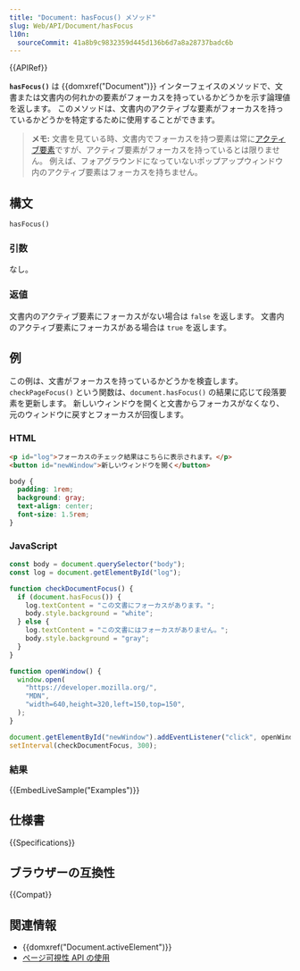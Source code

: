 ```yaml
---
title: "Document: hasFocus() メソッド"
slug: Web/API/Document/hasFocus
l10n:
  sourceCommit: 41a8b9c9832359d445d136b6d7a8a28737badc6b
---
```


{{APIRef}}

**`hasFocus()`** は {{domxref("Document")}} インターフェイスのメソッドで、文書または文書内の何れかの要素がフォーカスを持っているかどうかを示す論理値を返します。
このメソッドは、文書内のアクティブな要素がフォーカスを持っているかどうかを特定するために使用することができます。

> **メモ:** 文書を見ている時、文書内でフォーカスを持つ要素は常に[アクティブ要素](/ja/docs/Web/API/Document/activeElement)ですが、アクティブ要素がフォーカスを持っているとは限りません。
> 例えば、フォアグラウンドになっていないポップアップウィンドウ内のアクティブ要素はフォーカスを持ちません。

## 構文

```js-nolint
hasFocus()
```

### 引数

なし。

### 返値

文書内のアクティブ要素にフォーカスがない場合は `false` を返します。
文書内のアクティブ要素にフォーカスがある場合は `true` を返します。

## 例

この例は、文書がフォーカスを持っているかどうかを検査します。
`checkPageFocus()` という関数は、`document.hasFocus()` の結果に応じて段落要素を更新します。
新しいウィンドウを開くと文書からフォーカスがなくなり、元のウィンドウに戻すとフォーカスが回復します。

### HTML

```html
<p id="log">フォーカスのチェック結果はこちらに表示されます。</p>
<button id="newWindow">新しいウィンドウを開く</button>
```

```css hidden
body {
  padding: 1rem;
  background: gray;
  text-align: center;
  font-size: 1.5rem;
}
```

### JavaScript

```js
const body = document.querySelector("body");
const log = document.getElementById("log");

function checkDocumentFocus() {
  if (document.hasFocus()) {
    log.textContent = "この文書にフォーカスがあります。";
    body.style.background = "white";
  } else {
    log.textContent = "この文書にはフォーカスがありません。";
    body.style.background = "gray";
  }
}

function openWindow() {
  window.open(
    "https://developer.mozilla.org/",
    "MDN",
    "width=640,height=320,left=150,top=150",
  );
}

document.getElementById("newWindow").addEventListener("click", openWindow);
setInterval(checkDocumentFocus, 300);
```

### 結果

{{EmbedLiveSample("Examples")}}

## 仕様書

{{Specifications}}

## ブラウザーの互換性

{{Compat}}

## 関連情報

- {{domxref("Document.activeElement")}}
- [ページ可視性 API の使用](/ja/docs/Web/API/Page_Visibility_API)

